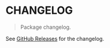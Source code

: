 # CHANGELOG

> Package changelog.

See [GitHub Releases](https://github.com/stdlib-js/math-base-special-kernel-betaincinv/releases) for the changelog.